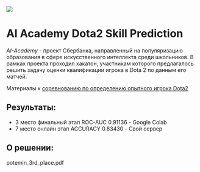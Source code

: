 ![](https://habrastorage.org/webt/35/br/pa/35brpa1ufsycwqxpb58ikycpxs4.jpeg)
# AI Academy Dota2 Skill Prediction

*AI-Academy* - проект Сбербанка, направленный на популяризацию образования в сфере искусственного интеллекта среди школьников. В рамках проекта проходил хакатон, участникам которого предлагалось решить задачу оценки квалификации игрока в Dota 2 по данным его матчей.

Материалы к [соревнованию по определению опытного игрока Dota2](https://contest.ai-academy.ru/competition)

## Результаты:

* 3 место финальный этап ROC-AUC 0.91136 - Google Colab
* 7 место онлайн этап ACCURACY 0.83430 - Свой сервер

## О решении:
potemin_3rd_place.pdf
